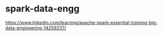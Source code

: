 # spark-data-engg

https://www.linkedin.com/learning/apache-spark-essential-training-big-data-engineering-14259237/
